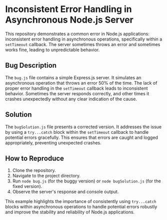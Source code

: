 # Inconsistent Error Handling in Asynchronous Node.js Server

This repository demonstrates a common error in Node.js applications: inconsistent error handling in asynchronous operations, specifically within a `setTimeout` callback. The server sometimes throws an error and sometimes works fine, leading to unpredictable behavior.

## Bug Description
The `bug.js` file contains a simple Express.js server.  It simulates an asynchronous operation that throws an error 50% of the time.  The lack of proper error handling in the `setTimeout` callback leads to inconsistent behavior.  Sometimes the server responds correctly, and other times it crashes unexpectedly without any clear indication of the cause.

## Solution
The `bugSolution.js` file presents a corrected version.  It addresses the issue by using a `try...catch` block within the `setTimeout` callback to handle potential errors gracefully.  This ensures that errors are caught and logged appropriately, preventing unexpected crashes.

## How to Reproduce
1. Clone the repository.
2. Navigate to the project directory.
3. Run `node bug.js` (for the buggy version) or `node bugSolution.js` (for the fixed version).
4. Observe the server's response and console output.

This example highlights the importance of consistently using `try...catch` blocks within asynchronous operations to handle potential errors robustly and improve the stability and reliability of Node.js applications.